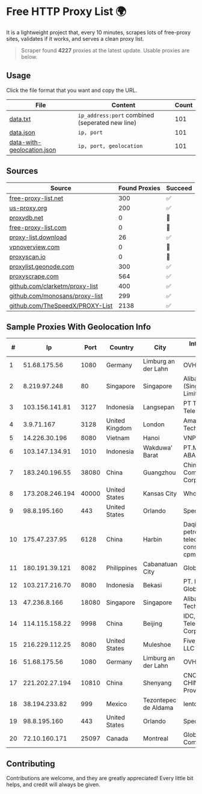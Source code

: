 
# Free HTTP Proxy List 🌍

It is a lightweight project that, every 10 minutes, scrapes lots of free-proxy sites, validates if it works, and serves a clean proxy list.


> Scraper found **4227** proxies at the latest update. Usable proxies are below.

## Usage

Click the file format that you want and copy the URL.


|File|Content|Count|
|----|-------|-----|
|[data.txt](https://raw.githubusercontent.com/themiralay/Proxy-List-World/master/data.txt)|`ip_address:port` combined (seperated new line)|101|
|[data.json](https://raw.githubusercontent.com/themiralay/Proxy-List-World/master/data.json)|`ip, port`|101|
|[data-with-geolocation.json](https://raw.githubusercontent.com/themiralay/Proxy-List-World/master/data-with-geolocation.json)|`ip, port, geolocation`|101|

## Sources

|Source|Found Proxies|Succeed|
|------|-------------|-------|
|[free-proxy-list.net](https://free-proxy-list.net)|300|✅|
|[us-proxy.org](https://www.us-proxy.org)|200|✅|
|[proxydb.net](http://proxydb.net)|0|🚫|
|[free-proxy-list.com](https://free-proxy-list.com/?page=&port=&type%5B%5D=http&type%5B%5D=https&up_time=0&search=Search)|0|🚫|
|[proxy-list.download](https://www.proxy-list.download/HTTP)|26|✅|
|[vpnoverview.com](https://vpnoverview.com/privacy/anonymous-browsing/free-proxy-servers)|0|🚫|
|[proxyscan.io](https://www.proxyscan.io)|0|🚫|
|[proxylist.geonode.com](https://proxylist.geonode.com/api/proxy-list?limit=300&page=1&sort_by=lastChecked&sort_type=desc&protocols=http,https)|300|✅|
|[proxyscrape.com](https://api.proxyscrape.com/v2/?request=displayproxies&protocol=http&timeout=10000&country=all&ssl=all&anonymity=all)|564|✅|
|[github.com/clarketm/proxy-list](https://raw.githubusercontent.com/clarketm/proxy-list/master/proxy-list-raw.txt)|400|✅|
|[github.com/monosans/proxy-list](https://raw.githubusercontent.com/monosans/proxy-list/main/proxies/http.txt)|299|✅|
|[github.com/TheSpeedX/PROXY-List](https://raw.githubusercontent.com/TheSpeedX/PROXY-List/master/http.txt)|2138|✅|


## Sample Proxies With Geolocation Info

|#|Ip|Port|Country|City|Internet Service Provider|
|-|--|----|-------|----|-------------------------|
|1|51.68.175.56|1080|Germany|Limburg an der Lahn|OVH SAS|
|2|8.219.97.248|80|Singapore|Singapore|Alibaba Cloud (Singapore) Private Limited|
|3|103.156.141.81|3127|Indonesia|Langsepan|PT Tekling Media Telematika|
|4|3.9.71.167|3128|United Kingdom|London|Amazon Technologies Inc.|
|5|14.226.30.196|8080|Vietnam|Hanoi|VNPT|
|6|103.147.134.91|1010|Indonesia|Wakduwa’ Barat|PT.MURNI MAKMUR ABADI|
|7|183.240.196.55|38080|China|Guangzhou|China Mobile Communications Corporation|
|8|173.208.246.194|40000|United States|Kansas City|WholeSale Internet|
|9|98.8.195.160|443|United States|Orlando|Spectrum|
|10|175.47.237.95|6128|China|Harbin|Daqing zhongji petroleum telecommunication construction limited cpmpany|
|11|180.191.39.121|8082|Philippines|Cabanatuan City|Globe Telecom|
|12|103.217.216.70|8080|Indonesia|Bekasi|PT. Infotama Lintas Global|
|13|47.236.8.166|18080|Singapore|Singapore|Alibaba (US) Technology Co., Ltd.|
|14|114.115.158.22|9998|China|Beijing|IDC, China Telecommunications Corporation|
|15|216.229.112.25|8080|United States|Muleshoe|Five Area Systems, LLC|
|16|51.68.175.56|1080|Germany|Limburg an der Lahn|OVH SAS|
|17|221.202.27.194|10810|China|Shenyang|CNC Group CHINA169 Liaoning Province Network|
|18|38.194.233.82|999|Mexico|Tezontepec de Aldama|Ientc S De RL De CV|
|19|98.8.195.160|443|United States|Orlando|Spectrum|
|20|72.10.160.171|25097|Canada|Montreal|GloboTech Communications|



## Contributing

Contributions are welcome, and they are greatly appreciated! Every
little bit helps, and credit will always be given.

